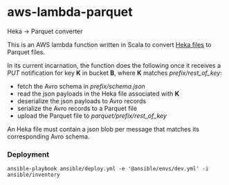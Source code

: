 # aws-lambda-parquet
Heka -> Parquet converter

This is an AWS lambda function written in Scala to convert [Heka files](https://hekad.readthedocs.org/en/latest/message/index.html#stream-framing) to Parquet files.

In its current incarnation, the function does the following once it receives a *PUT* notification for key **K** in bucket **B**, where **K** matches *prefix/rest_of_key*:
- fetch the Avro schema in *prefix/schema.json*
- read the json payloads in the Heka file associated with **K**
- deserialize the json payloads to Avro records
- serialize the Avro records to a Parquet file
- upload the Parquet file to *parquet/prefix/rest_of_key*

An Heka file must contain a json blob per message that matches its corresponding Avro schema.

### Deployment
```
ansible-playbook ansible/deploy.yml -e '@ansible/envs/dev.yml' -i ansible/inventory
```
